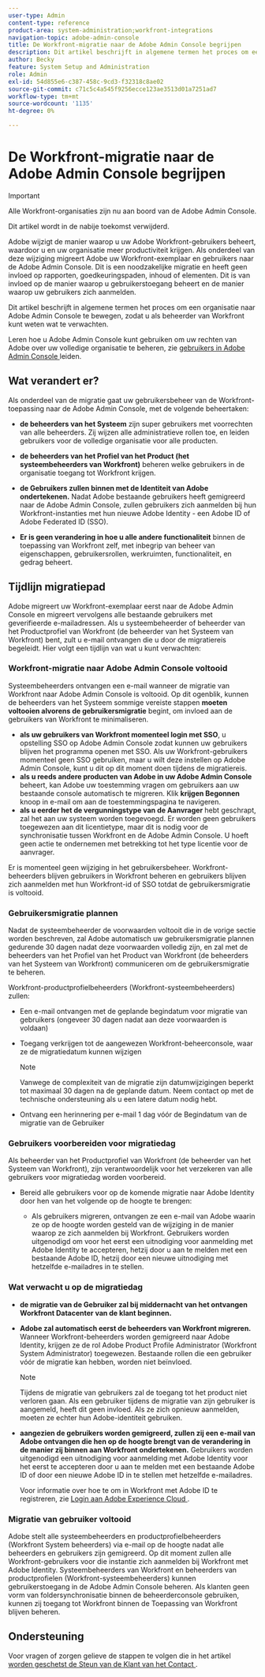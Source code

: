 ```yaml
---
user-type: Admin
content-type: reference
product-area: system-administration;workfront-integrations
navigation-topic: adobe-admin-console
title: De Workfront-migratie naar de Adobe Admin Console begrijpen
description: Dit artikel beschrijft in algemene termen het proces om een organisatie naar Adobe Admin Console te bewegen, zodat u als beheerder van Workfront kunt weten wat te verwachten.
author: Becky
feature: System Setup and Administration
role: Admin
exl-id: 54d855e6-c387-458c-9cd3-f32318c8ae02
source-git-commit: c71c5c4a545f9256ecce123ae3513d01a7251ad7
workflow-type: tm+mt
source-wordcount: '1135'
ht-degree: 0%

---
```


# De Workfront-migratie naar de Adobe Admin Console begrijpen

<!--DELETE ME MARCH 2026-->

>[!IMPORTANT]
>
>Alle Workfront-organisaties zijn nu aan boord van de Adobe Admin Console.
>
>Dit artikel wordt in de nabije toekomst verwijderd.

Adobe wijzigt de manier waarop u uw Adobe Workfront-gebruikers beheert, waardoor u en uw organisatie meer productiviteit krijgen. Als onderdeel van deze wijziging migreert Adobe uw Workfront-exemplaar en gebruikers naar de Adobe Admin Console. Dit is een noodzakelijke migratie en heeft geen invloed op rapporten, goedkeuringspaden, inhoud of elementen. Dit is van invloed op de manier waarop u gebruikerstoegang beheert en de manier waarop uw gebruikers zich aanmelden.

Dit artikel beschrijft in algemene termen het proces om een organisatie naar Adobe Admin Console te bewegen, zodat u als beheerder van Workfront kunt weten wat te verwachten.

Leren hoe u Adobe Admin Console kunt gebruiken om uw rechten van Adobe over uw volledige organisatie te beheren, zie [ gebruikers in Adobe Admin Console ](/help/quicksilver/administration-and-setup/add-users/create-and-manage-users/admin-console.md) leiden.

## Wat verandert er?

Als onderdeel van de migratie gaat uw gebruikersbeheer van de Workfront-toepassing naar de Adobe Admin Console, met de volgende beheertaken:

* **de beheerders van het Systeem** zijn super gebruikers met voorrechten van alle beheerders. Zij wijzen alle administratieve rollen toe, en leiden gebruikers voor de volledige organisatie voor alle producten.

* **de beheerders van het Profiel van het Product (het systeembeheerders van Workfront)** beheren welke gebruikers in de organisatie toegang tot Workfront krijgen.

* **de Gebruikers zullen binnen met de Identiteit van Adobe ondertekenen.** Nadat Adobe bestaande gebruikers heeft gemigreerd naar de Adobe Admin Console, zullen gebruikers zich aanmelden bij hun Workfront-instanties met hun nieuwe Adobe Identity - een Adobe ID of Adobe Federated ID (SSO).

* **Er is geen verandering in hoe u alle andere functionaliteit** binnen de toepassing van Workfront zelf, met inbegrip van beheer van eigenschappen, gebruikersrollen, werkruimten, functionaliteit, en gedrag beheert.

## Tijdlijn migratiepad

Adobe migreert uw Workfront-exemplaar eerst naar de Adobe Admin Console en migreert vervolgens alle bestaande gebruikers met geverifieerde e-mailadressen. Als u systeembeheerder of beheerder van het Productprofiel van Workfront (de beheerder van het Systeem van Workfront) bent, zult u e-mail ontvangen die u door de migratiereis begeleidt. Hier volgt een tijdlijn van wat u kunt verwachten:

### Workfront-migratie naar Adobe Admin Console voltooid

Systeembeheerders ontvangen een e-mail wanneer de migratie van Workfront naar Adobe Admin Console is voltooid. Op dit ogenblik, kunnen de beheerders van het Systeem sommige vereiste stappen **moeten voltooien alvorens de gebruikersmigratie** begint, om invloed aan de gebruikers van Workfront te minimaliseren.

* **als uw gebruikers van Workfront momenteel login met SSO**, u opstelling SSO op Adobe Admin Console zodat kunnen uw gebruikers blijven het programma openen met SSO. Als uw Workfront-gebruikers momenteel geen SSO gebruiken, maar u wilt deze instellen op Adobe Admin Console, kunt u dit op dit moment doen tijdens de migratiereis.
* **als u reeds andere producten van Adobe in uw Adobe Admin Console** beheert, kan Adobe uw toestemming vragen om gebruikers aan uw bestaande console automatisch te migreren. Klik **krijgen Begonnen** knoop in e-mail om aan de toestemmingspagina te navigeren.
* **als u eerder het de vergunningstype van de Aanvrager** hebt geschrapt, zal het aan uw systeem worden toegevoegd. Er worden geen gebruikers toegewezen aan dit licentietype, maar dit is nodig voor de synchronisatie tussen Workfront en de Adobe Admin Console. U hoeft geen actie te ondernemen met betrekking tot het type licentie voor de aanvrager.

Er is momenteel geen wijziging in het gebruikersbeheer. Workfront-beheerders blijven gebruikers in Workfront beheren en gebruikers blijven zich aanmelden met hun Workfront-id of SSO totdat de gebruikersmigratie is voltooid.

### Gebruikersmigratie plannen

Nadat de systeembeheerder de voorwaarden voltooit die in de vorige sectie worden beschreven, zal Adobe automatisch uw gebruikersmigratie plannen gedurende 30 dagen nadat deze voorwaarden volledig zijn, en zal met de beheerders van het Profiel van het Product van Workfront (de beheerders van het Systeem van Workfront) communiceren om de gebruikersmigratie te beheren.

Workfront-productprofielbeheerders (Workfront-systeembeheerders) zullen:

* Een e-mail ontvangen met de geplande begindatum voor migratie van gebruikers (ongeveer 30 dagen nadat aan deze voorwaarden is voldaan)
* Toegang verkrijgen tot de aangewezen Workfront-beheerconsole, waar ze de migratiedatum kunnen wijzigen

  >[!NOTE]
  >
  >Vanwege de complexiteit van de migratie zijn datumwijzigingen beperkt tot maximaal 30 dagen na de geplande datum. Neem contact op met de technische ondersteuning als u een latere datum nodig hebt.

* Ontvang een herinnering per e-mail 1 dag vóór de Begindatum van de migratie van de Gebruiker

### Gebruikers voorbereiden voor migratiedag

Als beheerder van het Productprofiel van Workfront (de beheerder van het Systeem van Workfront), zijn verantwoordelijk voor het verzekeren van alle gebruikers voor migratiedag worden voorbereid.

* Bereid alle gebruikers voor op de komende migratie naar Adobe Identity door hen van het volgende op de hoogte te brengen:

   * Als gebruikers migreren, ontvangen ze een e-mail van Adobe waarin ze op de hoogte worden gesteld van de wijziging in de manier waarop ze zich aanmelden bij Workfront. Gebruikers worden uitgenodigd om voor het eerst een uitnodiging voor aanmelding met Adobe Identity te accepteren, hetzij door u aan te melden met een bestaande Adobe ID, hetzij door een nieuwe uitnodiging met hetzelfde e-mailadres in te stellen.

### Wat verwacht u op de migratiedag

* **de migratie van de Gebruiker zal bij middernacht van het ontvangen Workfront Datacenter van de klant beginnen.**

* **Adobe zal automatisch eerst de beheerders van Workfront migreren.** Wanneer Workfront-beheerders worden gemigreerd naar Adobe Identity, krijgen ze de rol Adobe Product Profile Administrator (Workfront System Administrator) toegewezen. Bestaande rollen die een gebruiker vóór de migratie kan hebben, worden niet beïnvloed.

  >[!NOTE]
  >
  >Tijdens de migratie van gebruikers zal de toegang tot het product niet verloren gaan. Als een gebruiker tijdens de migratie van zijn gebruiker is aangemeld, heeft dit geen invloed. Als ze zich opnieuw aanmelden, moeten ze echter hun Adobe-identiteit gebruiken.



* **aangezien de gebruikers worden gemigreerd, zullen zij een e-mail van Adobe ontvangen die hen op de hoogte brengt van de verandering in de manier zij binnen aan Workfront ondertekenen.** Gebruikers worden uitgenodigd een uitnodiging voor aanmelding met Adobe Identity voor het eerst te accepteren door u aan te melden met een bestaande Adobe ID of door een nieuwe Adobe ID in te stellen met hetzelfde e-mailadres.

  Voor informatie over hoe te om in Workfront met Adobe ID te registreren, zie [ Login aan Adobe Experience Cloud ](/help/quicksilver/workfront-basics/navigate-workfront/workfront-navigation/adobe-unified-experience.md#log-in-to-adobe-experience-cloud).

### Migratie van gebruiker voltooid

Adobe stelt alle systeembeheerders en productprofielbeheerders (Workfront System beheerders) via e-mail op de hoogte nadat alle beheerders en gebruikers zijn gemigreerd. Op dit moment zullen alle Workfront-gebruikers voor die instantie zich aanmelden bij Workfront met Adobe Identity. Systeembeheerders van Workfront en beheerders van productprofielen (Workfront-systeembeheerders) kunnen gebruikerstoegang in de Adobe Admin Console beheren. Als klanten geen vorm van foldersynchronisatie binnen de beheerderconsole gebruiken, kunnen zij toegang tot Workfront binnen de Toepassing van Workfront blijven beheren.

## Ondersteuning

Voor vragen of zorgen gelieve de stappen te volgen die in het artikel [ worden geschetst de Steun van de Klant van het Contact ](/help/quicksilver/workfront-basics/tips-tricks-and-troubleshooting/contact-customer-support.md).




